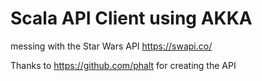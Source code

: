 # Scala API Client using AKKA

messing with the Star Wars API https://swapi.co/

Thanks to https://github.com/phalt for creating the API